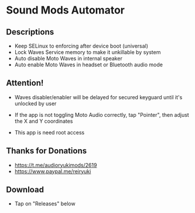 # Sound Mods Automator

## Descriptions
- Keep SELinux to enforcing after device boot (universal)
- Lock Waves Service memory to make it unkillable by system
- Auto disable Moto Waves in internal speaker
- Auto enable Moto Waves in headset or Bluetooth audio mode

## Attention!
- Waves disabler/enabler will be delayed for secured keyguard until it's unlocked by user

- If the app is not toggling Moto Audio correctly, tap "Pointer", then adjust the X and Y coordinates

- This app is need root access

## Thanks for Donations
- https://t.me/audioryukimods/2619
- https://www.paypal.me/reiryuki

## Download
- Tap on "Releases" below
